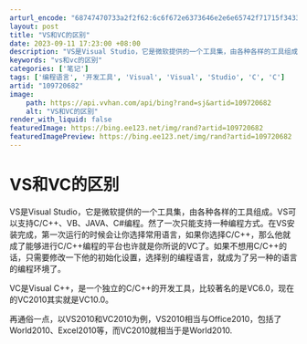 ```yaml
---
arturl_encode: "68747470733a2f2f62:6c6f672e6373646e2e6e65742f71715f34333437353238352f:61727469636c652f64657461696c732f313039373230363832"
layout: post
title: "VS和VC的区别"
date: 2023-09-11 17:23:00 +08:00
description: "VS是Visual Studio，它是微软提供的一个工具集，由各种各样的工具组成。VS可以支持C/C"
keywords: "vs和vc的区别"
categories: ['笔记']
tags: ['编程语言', '开发工具', 'Visual', 'Visual', 'Studio', 'C', 'C']
artid: "109720682"
image:
    path: https://api.vvhan.com/api/bing?rand=sj&artid=109720682
    alt: "VS和VC的区别"
render_with_liquid: false
featuredImage: https://bing.ee123.net/img/rand?artid=109720682
featuredImagePreview: https://bing.ee123.net/img/rand?artid=109720682
---
```


# VS和VC的区别

VS是Visual Studio，它是微软提供的一个工具集，由各种各样的工具组成。VS可以支持C/C++、VB、JAVA、C#编程。然了一次只能支持一种编程方式。在VS安装完成，第一次运行的时候会让你选择常用语言，如果你选择C/C++，那么他就成了能够进行C/C++编程的平台也许就是你所说的VC了。如果不想用C/C++的话，只需要修改一下他的初始化设置，选择别的编程语言，就成为了另一种的语言的编程环境了。

VC是Visual C++，是一个独立的C/C++的开发工具，比较著名的是VC6.0，现在的VC2010其实就是VC10.0。

再通俗一点，以VS2010和VC2010为例，VS2010相当与Office2010，包括了World2010、Excel2010等，而VC2010就相当于是World2010.